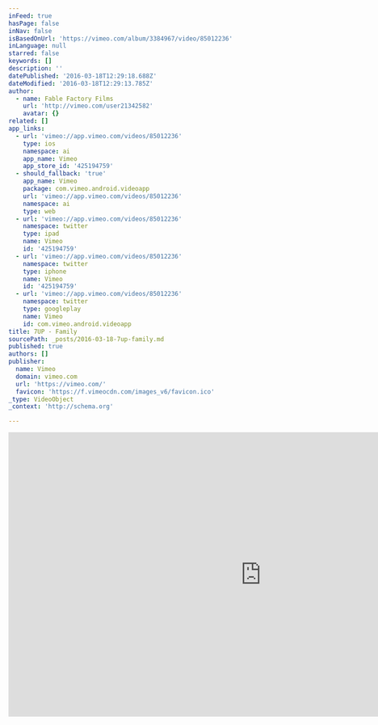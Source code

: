 ```yaml
---
inFeed: true
hasPage: false
inNav: false
isBasedOnUrl: 'https://vimeo.com/album/3384967/video/85012236'
inLanguage: null
starred: false
keywords: []
description: ''
datePublished: '2016-03-18T12:29:18.688Z'
dateModified: '2016-03-18T12:29:13.785Z'
author:
  - name: Fable Factory Films
    url: 'http://vimeo.com/user21342582'
    avatar: {}
related: []
app_links:
  - url: 'vimeo://app.vimeo.com/videos/85012236'
    type: ios
    namespace: ai
    app_name: Vimeo
    app_store_id: '425194759'
  - should_fallback: 'true'
    app_name: Vimeo
    package: com.vimeo.android.videoapp
    url: 'vimeo://app.vimeo.com/videos/85012236'
    namespace: ai
    type: web
  - url: 'vimeo://app.vimeo.com/videos/85012236'
    namespace: twitter
    type: ipad
    name: Vimeo
    id: '425194759'
  - url: 'vimeo://app.vimeo.com/videos/85012236'
    namespace: twitter
    type: iphone
    name: Vimeo
    id: '425194759'
  - url: 'vimeo://app.vimeo.com/videos/85012236'
    namespace: twitter
    type: googleplay
    name: Vimeo
    id: com.vimeo.android.videoapp
title: 7UP - Family
sourcePath: _posts/2016-03-18-7up-family.md
published: true
authors: []
publisher:
  name: Vimeo
  domain: vimeo.com
  url: 'https://vimeo.com/'
  favicon: 'https://f.vimeocdn.com/images_v6/favicon.ico'
_type: VideoObject
_context: 'http://schema.org'

---
```

<iframe src="https://cdn.embedly.com/widgets/media.html?src=https%3A%2F%2Fplayer.vimeo.com%2Fvideo%2F85012236&amp;url=https%3A%2F%2Fvimeo.com%2F85012236&amp;image=http%3A%2F%2Fi.vimeocdn.com%2Fvideo%2F482000234_1280.jpg&amp;key=b7d04c9b404c499eba89ee7072e1c4f7&amp;type=text%2Fhtml&amp;schema=vimeo" width="1000" height="563" scrolling="no" frameborder="0" allowfullscreen="allowfullscreen" style=""></iframe>